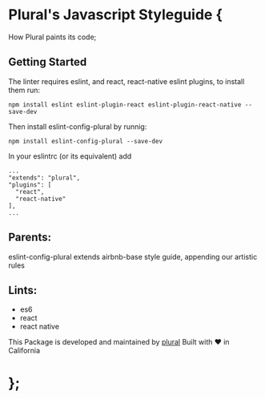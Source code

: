 # Plural's Javascript Styleguide {
  How Plural paints its code;

## Getting Started

The linter requires eslint, and react, react-native eslint plugins, to install them run:
```
npm install eslint eslint-plugin-react eslint-plugin-react-native --save-dev
```

Then install eslint-config-plural by runnig:
```
npm install eslint-config-plural --save-dev
```

In your eslintrc (or its equivalent) add
```
...
"extends": "plural",
"plugins": [
  "react",
  "react-native"
],
...
```


## Parents:
  eslint-config-plural extends airbnb-base style guide, appending our artistic rules


## Lints:
  - es6
  - react
  - react native


This Package is developed and maintained by [plural](https://plural.com)
Built with ❤️ in California

# };
